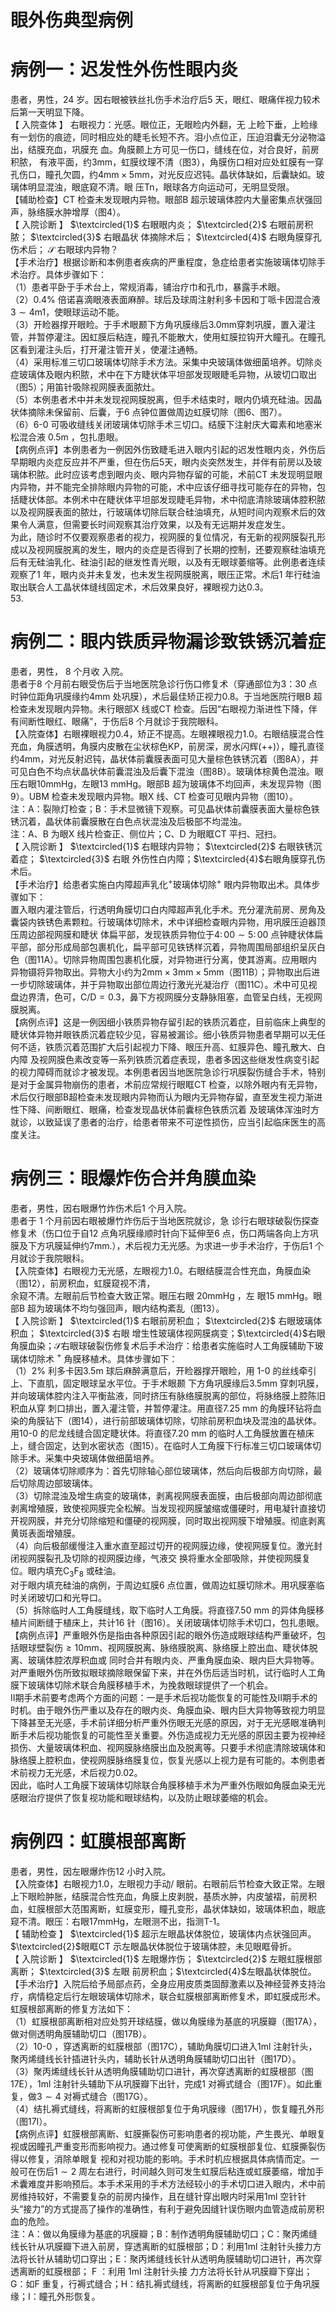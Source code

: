 # 眼外伤典型病例  
#  病例一：迟发性外伤性眼内炎  
患者，男性，24 岁。因右眼被铁丝扎伤手术治疗后5 天，眼红、眼痛伴视力较术后第一天明显下降。  
【 入院查体 】 右眼视力：光感。眼位正，无眼睑内外翻，无 上睑下垂，上睑缘有一划伤的痕迹，同时相应处的睫毛长短不齐。泪小点位正，压迫泪囊无分泌物溢出，结膜充血，巩膜充 血。角膜颞上方可见一伤口，缝线在位，对合良好，前房积脓， 有液平面，约$3\mathrm{mm}$，虹膜纹理不清（图3），角膜伤口相对应处虹膜有一穿孔伤口，瞳孔欠圆，约$4\mathrm{mm}\times5\mathrm{mm}$，对光反应迟钝。晶状体缺如，后囊缺如。玻璃体明显混浊，眼底窥不清。眼 压Tn，眼球各方向运动可，无明显受限。  
【辅助检查】CT 检查未发现眼内异物。眼部B 超示玻璃体腔内大量密集点状强回声，脉络膜水肿增厚（图4）。  
【 入院诊断 】 $\textcircled{1}$ 右眼眼内炎； $\textcircled{2}$ 右眼前房积脓； $\textcircled{3}$ 右眼晶状 体摘除术后； $\textcircled{4}$ 右眼角膜穿孔伤术后； $\mathcal{S}$ 右眼球内异物？  
【手术治疗】根据诊断和本例患者疾病的严重程度，急症给患者实施玻璃体切除手术治疗。具体步骤如下：  
（1）患者平卧于手术台上，常规消毒，铺治疗巾和孔巾，暴露手术眼。  
（2）$0.4\%$ 倍诺喜滴眼液表面麻醉。球后及球周注射利多卡因和丁哌卡因混合液$3\sim4\mathrm{{m}}1$，使眼球运动不能。  
（3）开睑器撑开眼睑。于手术眼颞下方角巩膜缘后$3.0\mathrm{mm}$穿刺巩膜，置入灌注管，并暂停灌注。因虹膜后粘连，瞳孔不能散大，使用虹膜拉钩开大瞳孔。在瞳孔区看到灌注头后，打开灌注管开关，使灌注通畅。  
（4）采用标准三切口玻璃体切除手术方法。采集中央玻璃体做细菌培养。切除炎症玻璃体及眼内积脓，术中在下方睫状体平坦部发现眼睫毛异物，从玻切口取出（图5）；用笛针吸除视网膜表面脓灶。  
（5）本例患者术中并未发现视网膜脱离，但手术结束时，眼内仍填充硅油。因晶状体摘除未保留前、后囊，于6 点钟位置做周边虹膜切除（图6、图7）。  
（6）6-0 可吸收缝线关闭玻璃体切除手术三切口。结膜下注射庆大霉素和地塞米松混合液 $0.5\mathrm{m}$ ，包扎患眼。  
【病例点评】本例患者为一例因外伤致睫毛进入眼内引起的迟发性眼内炎，外伤后早期眼内炎症反应并不严重，但在伤后5天，眼内炎突然发生，并伴有前房以及玻璃体积脓。此时应该考虑到眼内炎、眼内异物存留的可能，术前CT 未发现明显眼内异物，并不能完全排除眼内异物的可能，术中应该仔细寻找可能存在的异物，包括睫状体部。本例术中在睫状体平坦部发现睫毛异物，术中彻底清除玻璃体腔积脓以及视网膜表面的脓灶，行玻璃体切除后联合硅油填充，从短时间内观察术后的效果令人满意，但需要长时间观察其治疗效果，以及有无远期并发症发生。  
为此，随诊时不仅要观察患者的视力，视网膜的复位情况，有无新的视网膜裂孔形成以及视网膜脱离的发生，眼内的炎症是否得到了长期的控制，还要观察硅油填充后有无硅油乳化、硅油引起的继发性青光眼，以及有无眼球萎缩等。此例患者连续观察了1 年，眼内炎并未复发，也未发生视网膜脱离，眼压正常。术后1 年行硅油取出联合人工晶状体缝线固定术，术后效果良好，裸眼视力达0.3。  
53.  
#  病例二：眼内铁质异物漏诊致铁锈沉着症  
患者，男性， 8  个月收 入院。  
患者于8 个月前右眼受伤后于当地医院急诊行伤口修复术（穿通部位为3：30 点时钟位距角巩膜缘约$4\mathrm{mm}$ 处巩膜），术后最佳矫正视力0.8。于当地医院行眼B 超检查未发现眼内异物。未行眼部X 线或CT 检查。后因“右眼视力渐进性下降，伴有间断性眼红、眼痛”，于伤后8 个月就诊于我院眼科。  
【入院查体】右眼裸眼视力0.4，矫正不提高。左眼裸眼视力1.0。右眼结膜混合性充血，角膜透明，角膜内皮散在尘状棕色KP，前房深，房水闪辉$(++)$），瞳孔直径约$4\mathrm{mm}$，对光反射迟钝，晶状体前囊膜表面可见大量棕色铁锈沉着（图8A），并可见白色不均点状晶状体前囊混浊及后囊下混浊（图8B）。玻璃体棕黄色混浊。眼压右眼$10\mathrm{mmHg}$，左眼$13\ \mathrm{mmHg}$。眼部B 超为玻璃体不均回声，未发现异物（图9）。UBM 检查未发现眼内异物。眼X 线、CT 检查可见眼内异物（图10）。  
注：A：裂隙灯检查；B：手术显微镜下观察。可见晶状体前囊膜表面大量棕色铁锈沉着，晶状体前囊膜散在白色点状混浊及后极部不均混浊。  
注：A、B 为眼X 线片检查正、侧位片；C、D 为眼眶CT 平扫、冠扫。  
【 入院诊断 】 $\textcircled{1}$ 右眼球内异物； $\textcircled{2}$ 右眼铁锈沉着症； $\textcircled{3}$ 右眼 外伤性白内障；$\textcircled{4}$右眼角膜穿孔伤术后。  
【手术治疗】给患者实施白内障超声乳化$^+$玻璃体切除$^+$ 眼内异物取出术。具体步骤如下：  
置入眼内灌注管后，行透明角膜切口白内障超声乳化手术。充分灌洗前房、房角及囊袋内铁锈色素颗粒。行玻璃体切除术，术中详细检查眼内异物，用巩膜压迫器顶压周边部视网膜和睫状 体扁平部，发现铁质异物位于$4\colon00\sim5\colon00$ 点钟睫状体扁平部，部分形成局部包裹机化，扁平部可见铁锈样沉着，异物周围局部组织呈灰白色（图11A）。切除异物周围包裹机化膜，对异物进行分离，使其游离。应用眼内异物镊将异物取出。异物大小约为$2\mathrm{mm}\times3\mathrm{mm}\times5\mathrm{mm}$（图11B）；异物取出后进一步切除玻璃体，并于异物取出部位周边行激光光凝治疗（图11C）。术中可见视盘边界清，色可，$\mathrm{C/D}{=}0.3$，鼻下方视网膜分支静脉阻塞，血管呈白线，无视网膜脱离。  
【病例点评】这是一例因细小铁质异物存留引起的铁质沉着症，目前临床上典型的睫状体异物并眼铁质沉着症较少见，容易被漏诊。细小铁质异物患者早期可以无任何不适，铁质沉着范围扩大后引起视力下降、眼压升高、虹膜异色、瞳孔散大、白内障 及视网膜色素改变等一系列铁质沉着症表现，患者多因这些继发性病变引起的视力障碍而就诊才被发现。本例患者因当地医院急诊行巩膜裂伤缝合手术，特别是对于金属异物崩伤的患者，术前应常规行眼眶CT 检查，以除外眼内有无异物，术后仅行眼部B超检查未发现眼内异物而认为眼内无异物存留，直至发生视力渐进性下降、间断眼红、眼痛，检查发现晶状体前囊棕色铁质沉着 及玻璃体浑浊时方就诊，以致延误了患者的治疗，给患者带来不可逆性损伤，应当引起临床医生的高度关注。  
#  病例三：眼爆炸伤合并角膜血染  
患者，男性，因右眼爆竹炸伤术后1 个月入院。  
患者于 1  个月前因右眼被爆竹炸伤后于当地医院就诊，急 诊行右眼球破裂伤探查修复术（伤口位于自12 点角巩膜缘顺时针向下延伸至6 点，伤口两端各向上方巩膜及下方巩膜延伸约$7\mathrm{mm}.$），术后视力无光感。为求进一步手术治疗，于伤后1 个月就诊于我院眼科。  
【入院查体】右眼视力无光感，左眼视力1.0。右眼结膜混合性充血，角膜血染（图12），前房积血，虹膜窥视不清，  
余窥不清。左眼前后节检查大致正常。眼压右眼 $20\mathrm{mmHg}$ ，左 眼$15~\mathrm{mmHg}$。眼部B 超为玻璃体不均匀强回声，眼内结构紊乱（图13）。  
【 入院诊断 】 $\textcircled{1}$ 右眼前房积血； $\textcircled{2}$ 右眼玻璃体积血； $\textcircled{3}$ 右眼 增生性玻璃体视网膜病变；$\textcircled{4}$右眼角膜血染；$\mathcal{S}$右眼球破裂伤修复术后手术治疗：给患者实施临时人工角膜辅助下玻璃体切除术 $^+$ 角膜移植术。具体步骤如下：  
（1）$2\%$ 利多卡因$3.5\mathrm{m}$ 球后麻醉满意后，开睑器撑开眼睑，用 1-0  的丝线牵引上、下直肌，固定眼球呈水平位。于手术眼颞 下方角巩膜缘后$3.5\mathrm{mm}$ 穿刺巩膜，并向玻璃体腔内注入平衡盐液，同时挤压有脉络膜脱离的部位，将脉络膜上腔陈旧积血从穿 刺口排出，置入灌注管，并暂停灌注。用直径$7.25~\mathrm{mm}$ 的角膜环钻将血染的角膜钻下（图14），进行前部玻璃体切除，切除前房积血块及混浊的晶状体。用10-0 的尼龙线缝合固定睫状体。将直径$7.20~\mathrm{mm}$ 的临时人工角膜放置在植床上，缝合固定，达到水密状态（图15）。在临时人工角膜下行标准三切口玻璃体切除手术。采集中央玻璃体做细菌培养。  
（2）玻璃体切除顺序为：首先切除轴心部位玻璃体，然后向后极部方向切除，最后切除周边部玻璃体。  
（3）切除混浊及增生病变的玻璃体，剥离视网膜表面膜，由后极部向周边部彻底剥离增殖膜，致使视网膜完全松解。当发现视网膜皱缩或僵硬时，用电凝针直接切开视网膜，并充分切除缩短和僵硬的视网膜，同时取出视网膜下增殖膜。彻底剥离黄斑表面增殖膜。  
（4）向后极部缓慢注入重水直至超过切开的视网膜边缘，使视网膜复位。激光封闭视网膜裂孔及切除的视网膜边缘，气液交 换将重水全部吸除，并使视网膜复位。眼内填充$\mathrm{C}_{3}\mathrm{F}_{8}$ 或硅油。  
对于眼内填充硅油的病例，于周边虹膜6 点位置，做周边虹膜切除术。用巩膜塞临时关闭玻切口和光导口。  
（5）拆除临时人工角膜缝线，取下临时人工角膜。将直径$7.50~\mathrm{mm}$ 的异体角膜移植片间断缝于植床上，共计16 针（图16）。关闭玻璃体切除手术切口，包扎患眼。  
【病例点评】严重眼外伤是指由各种原因引起的眼外伤造成眼球结构严重破坏，包括眼球壁裂伤$\geqslant10\mathrm{mm}$、视网膜脱离、脉络膜脱离、脉络膜上腔出血、睫状体脱离、玻璃体腔浓厚积血或 同时合并有眼内炎、严重角膜血染、眼内巨大异物等。对严重眼外伤所致拟眼球摘除眼保留下来，并在外伤后适当时机，试行临时人工角膜下玻璃体切除术联合角膜移植手术，为挽救眼球提供了一个机会。  
Ⅱ期手术前要考虑两个方面的问题：一是手术后视功能恢复的可能性及Ⅱ期手术的时机。由于眼外伤严重以及存在的眼内炎、角膜血染、眼内巨大异物等致视力明显下降甚至无光感，手术前详细分析严重外伤眼无光感的原因，对于无光感眼准确判断手术后视功能恢复的可能性至关重要。外伤造成视力无光感的原因主要为视神经损伤、大量玻璃体积血、视网膜脉络膜出血及脱离等。只要手术彻底清除玻璃体和脉络膜上腔积血，使视网膜脉络膜复位，恢复光感以上视力是有可能的。本例患者术前视力无光感，术后视力0.02。  
因此，临时人工角膜下玻璃体切除联合角膜移植手术为严重外伤眼如角膜血染无光感眼治疗提供了恢复视功能和眼球结构，以及防止眼球萎缩的机会。  
#  病例四：虹膜根部离断  
患者，男性，因左眼爆炸伤12 小时入院。  
【入院查体】右眼视力1.0，左眼视力手动/ 眼前。右眼前后节检查大致正常。左眼上下眼睑肿胀，结膜混合性充血，角膜上皮剥脱，基质水肿，内皮皱褶，前房积血，虹膜根部大范围离断，虹膜变形，瞳孔变形，晶状体缺如，玻璃体积血，眼底窥不清。眼压：右眼$17\mathrm{mmHg}$，左眼测不出，指测T-1。  
【 辅助检查 】 $\textcircled{1}$ 超示左眼晶状体脱位，玻璃体内点状强回声。 $\textcircled{2}$眼眶CT 示左眼晶状体脱位于玻璃体腔，未见眼眶骨折。  
【 入院诊断 】 $\textcircled{1}$ 左眼爆炸伤； $\textcircled{2}$ 左眼虹膜根部离断； $\textcircled{3}$ 左眼 前房积血；$\textcircled{4}$左眼晶状体脱位。  
【手术治疗】入院后给予局部点药，全身应用皮质类固醇激素以及神经营养支持治疗，病情稳定后行左眼玻璃体切除术，联合虹膜根部离断修复术，即虹膜成形术。虹膜根部离断的修复方法如下：  
（1）虹膜根部离断相对应处剪开球结膜，做以角膜缘为基底的巩膜瓣（图17A），做对侧透明角膜辅助切口（图17B）。  
（2）10-0 ，穿透离断的虹膜根部（图17C），辅助角膜切口进入1ml 注射针头，聚丙烯缝线长针插进针头内，辅助长针从透明角膜辅助切口出针（图17D）。  
（3）聚丙烯缝线长针从透明角膜辅助切口进针，再次穿透离断的虹膜根部（图17E），1ml 注射针头辅助下从巩膜瓣下出针，完成1 对褥式缝合（图17F）。如此重复，做$3\sim4$ 对褥式缝合（图17G）。  
（4）结扎褥式缝线，将离断的虹膜根部复位于角巩膜缘（图17H），恢复瞳孔外形（图17I）。  
【病例点评】虹膜根部离断、虹膜撕裂伤可影响患者的视功能，产生畏光、单眼复视或因瞳孔严重变形而影响视力。通过修复可使离断的虹膜根部复位、虹膜撕裂伤得以修复，消除单眼复 视和对视功能的影响。手术时机应根据具体病情而定。一般可在伤后$1\sim2$ 周左右进行，时间越久则可发生虹膜后粘连或虹膜萎缩，增加手术囊难度并影响预后。本手术采用的手术方法经较小的手术切口进入眼内，术中前房维持较好，不需要复杂的前房内操作，且在缝针穿出眼内时采用1ml 空针针头“接力”的方式提高了操作的准确性，有利于避免因缝针误伤眼内血管造成前房积血的危险。  
注：A：做以角膜缘为基底的巩膜瓣；B：制作透明角膜辅助切口；C：聚丙烯缝线长针从巩膜瓣下进入前房，穿透离断的虹膜根部；D：利用1ml 注射针头接力方法将长针从辅助切口穿出；E：聚丙烯缝线长针从透明角膜辅助切口进针，再次穿透离断的虹膜根部； F ：利用 1ml  注射针头接 力方法将长针从巩膜瓣下穿出；G：如F 重复，行褥式缝合；H：结扎褥式缝线，将离断的虹膜根部复位于角巩膜缘；I：瞳孔外形恢复。  